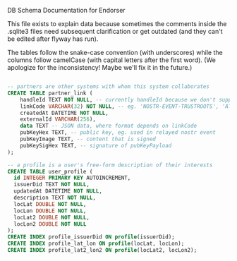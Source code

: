 DB Schema Documentation for Endorser

This file exists to explain data because sometimes the comments inside the
.sqlite3 files need subsequent clarification or get outdated (and they can't
be edited after flyway has run).

The tables follow the snake-case convention (with underscores) while the
columns follow camelCase (with capital letters after the first word).
(We apologize for the inconsistency! Maybe we'll fix it in the future.)

```sql

-- partners are other systems with whom this system collaborates
CREATE TABLE partner_link (
    handleId TEXT NOT NULL, -- currently handleId because we don't support updates to events
    linkCode VARCHAR(32) NOT NULL, -- eg. 'NOSTR-EVENT-TRUSTROOTS', 'ATTEST.SH'
    createdAt DATETIME NOT NULL,
    externalId VARCHAR(256),
    data TEXT -- JSON data, where format depends on linkCode
    pubKeyHex TEXT, -- public key, eg. used in relayed nostr event
    pubKeyImage TEXT, -- content that is signed
    pubKeySigHex TEXT, -- signature of pubKeyPayload
);

-- a profile is a user's free-form description of their interests
CREATE TABLE user_profile (
  id INTEGER PRIMARY KEY AUTOINCREMENT,
  issuerDid TEXT NOT NULL,
  updatedAt DATETIME NOT NULL,
  description TEXT NOT NULL,
  locLat DOUBLE NOT NULL,
  locLon DOUBLE NOT NULL,
  locLat2 DOUBLE NOT NULL,
  locLon2 DOUBLE NOT NULL
);
CREATE INDEX profile_issuerDid ON profile(issuerDid);
CREATE INDEX profile_lat_lon ON profile(locLat, locLon);
CREATE INDEX profile_lat2_lon2 ON profile(locLat2, locLon2);
```

